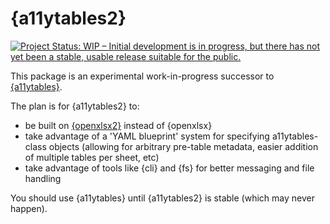 
# {a11ytables2}

<!-- badges: start -->
[![Project Status: WIP – Initial development is in progress, but there has not yet been a stable, usable release suitable for the public.](https://www.repostatus.org/badges/latest/wip.svg)](https://www.repostatus.org/#wip)
<!-- badges: end -->

This package is an experimental work-in-progress successor to [{a11ytables}](https://co-analysis.github.io/a11ytables/).

The plan is for {a11ytables2} to:

* be built on [{openxlsx2}](https://github.com/JanMarvin/openxlsx2/) instead of {openxlsx}
* take advantage of a 'YAML blueprint' system for specifying a11ytables-class objects (allowing for arbitrary pre-table metadata, easier addition of multiple tables per sheet, etc)
* take advantage of tools like {cli} and {fs} for better messaging and file handling

You should use {a11ytables} until {a11ytables2} is stable (which may never happen).
